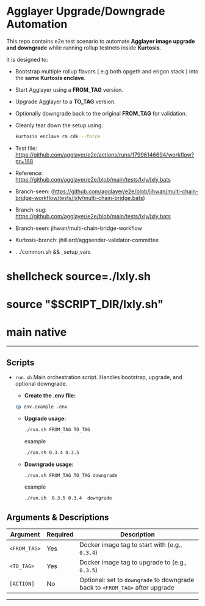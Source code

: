 # Agglayer Upgrade/Downgrade Automation

This repo contains e2e test scenario to automate **Agglayer image upgrade and downgrade** while running rollup testnets inside **Kurtosis**.

It is designed to:

- Bootstrap multiple rollup flavors ( e.g both opgeth and erigon stack ) into the **same Kurtosis enclave**.
- Start Agglayer using a **FROM_TAG** version.
- Upgrade Agglayer to a **TO_TAG** version.
- Optionally downgrade back to the original **FROM_TAG** for validation.
- Cleanly tear down the setup using:
  ```bash
  kurtosis enclave rm cdk --force
  ```

- Test file: https://github.com/agglayer/e2e/actions/runs/17996146694/workflow?pr=168
- Reference: https://github.com/agglayer/e2e/blob/main/tests/lxly/lxly.bats
- Branch-seen: (https://github.com/agglayer/e2e/blob/jihwan/multi-chain-bridge-workflow/tests/lxly/multi-chain-bridge.bats)
- Branch-sug: https://github.com/agglayer/e2e/blob/main/tests/lxly/lxly.bats
- Branch-seen: jihwan/multi-chain-bridge-workflow 
- Kurtosis-branch: jhilliard/aggsender-validator-committee
- . ./common.sh && _setup_vars
# shellcheck source=./lxly.sh
# source "$SCRIPT_DIR/lxly.sh"
# main native
---

##  Scripts

- `run.sh`
  Main orchestration script. Handles bootstrap, upgrade, and optional downgrade.
    - **Create the .env file:**
    ```bash
    cp env.example .env
    ```

  - **Upgrade usage:**
    ```bash
    ./run.sh FROM_TAG TO_TAG
    ```

    example

    ```bash
    ./run.sh 0.3.4 0.3.5
    ```

  - **Downgrade usage:**
    ```bash
    ./run.sh FROM_TAG TO_TAG downgrade
    ```
    example

    ```bash
    ./run.sh  0.3.5 0.3.4  downgrade
    ```
##  Arguments & Descriptions

| Argument               | Required | Description |
|------------------------|----------|-------------|
| `<FROM_TAG>`           |    Yes   | Docker image tag to start with (e.g., `0.3.4`)|
| `<TO_TAG>`             |    Yes   | Docker image tag to upgrade to (e.g., `0.3.5`)|
| `[ACTION]`             |     No   | Optional: set to `downgrade` to  downgrade back to `<FROM_TAG>` after upgrade |

---



````
